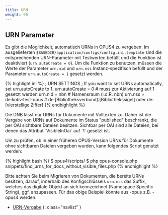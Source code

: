 ```yaml
---
title: URN
weight: 90
---
```


## URN Parameter

Es gibt die Möglichkeit, automatisch URNs in OPUS4 zu vergeben. Im ausgelieferten
`$BASEDIR/application/configs/config.ini.template` sind die entsprechenden URN-Parameter mit Testwerten befüllt
und die Funktion ist deaktiviert (`urn.autoCreate = 0`). Um die Funktion zu benutzen, müssen die Werte der Parameter
`urn.nid` und `urn.nss` Instanz-spezifisch befüllt und der Parameter `urn.autoCreate = 1` gesetzt werden.

{% highlight ini %}
; URN SETTINGS
; If you want to set URNs automatically, set urn.autoCreate to 1.
urn.autoCreate = 0             # muss zur Aktivierung auf 1 gesetzt werden
urn.nid = nbn                  # Namensraum (i.d.R. nbn)
urn.nss = de:kobv:test-opus    # de:[Bibliotheksverbund]:[Bibliothekssigel] oder de:[vierstellige Ziffer]
{% endhighlight %}

<p class="warning" markdown="1">
Die DNB lässt nur URNs für Dokumente mit Volltexten zu. Daher ist die Vergabe von URNs auf Dokumente im Status
"published" beschränkt, die per OAI sichtbare Dateien besitzen. Sichtbar per OAI sind alle Dateien, bei denen das
Attribut `VisibleInOai` auf `1` gesetzt ist.
</p>

Um zu prüfen, ob in einer früheren OPUS-Version URNs für Dokumente ohne sichtbaren Dateien vergeben wurden, kann
folgendes Script genutzt werden:

{% highlight bash %}
$ opus4/scripts/
$ php opus-console.php snippets/find_urns_for_docs_without_visible_files.php
{% endhighlight %}

Bitte achten Sie beim Migrieren von Dokumenten, die bereits URNs besitzen, darauf, innerhalb des Konfigschlüssels
`urn.nss` das Suffix, welches das digitale Objekt an sich kennzeichnet (Namespace Specific String), ggf. anzupassen. Für
das obige Beispiel könnte aus -opus z.B. -opus4 werden.

* [URN-Vergabe](../introduction.html#urn-vergabe)
{: class="navlist" }
